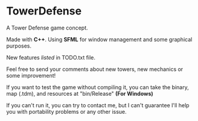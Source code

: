 # TowerDefense

A Tower Defense game concept.

Made with **C++**. Using **SFML** for window management and some graphical purposes.

New features *listed* in TODO.txt file.

Feel free to send your comments about new towers, new mechanics or some improvement!

If you want to test the game without compiling it, you can take the binary, map (.tdm), and resources at "bin/Release" **(For Windows)**

If you can't run it, you can try to contact me, but I can't guarantee I'll help you with portability problems or any other issue.
